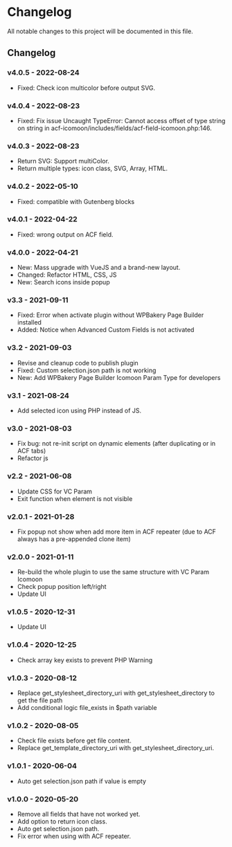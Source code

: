 # Changelog

All notable changes to this project will be documented in this file.

## Changelog

### v4.0.5 - 2022-08-24

- Fixed: Check icon multicolor before output SVG.

### v4.0.4 - 2022-08-23

- Fixed: Fix issue Uncaught TypeError: Cannot access offset of type string on string in
  acf-icomoon/includes/fields/acf-field-icomoon.php:146.

### v4.0.3 - 2022-08-23

- Return SVG: Support multiColor.
- Return multiple types: icon class, SVG, Array, HTML.

### v4.0.2 - 2022-05-10

- Fixed: compatible with Gutenberg blocks

### v4.0.1 - 2022-04-22

- Fixed: wrong output on ACF field.

### v4.0.0 - 2022-04-21

- New: Mass upgrade with VueJS and a brand-new layout.
- Changed: Refactor HTML, CSS, JS
- New: Search icons inside popup

### v3.3 - 2021-09-11

- Fixed: Error when activate plugin without WPBakery Page Builder installed
- Added: Notice when Advanced Custom Fields is not activated

### v3.2 - 2021-09-03

- Revise and cleanup code to publish plugin
- Fixed: Custom selection.json path is not working
- New: Add WPBakery Page Builder Icomoon Param Type for developers

### v3.1 - 2021-08-24

- Add selected icon using PHP instead of JS.

### v3.0 - 2021-08-03

- Fix bug: not re-init script on dynamic elements (after duplicating or in ACF tabs)
- Refactor js

### v2.2 - 2021-06-08

- Update CSS for VC Param
- Exit function when element is not visible

### v2.0.1 - 2021-01-28

- Fix popup not show when add more item in ACF repeater (due to ACF always has a pre-appended clone item)

### v2.0.0 - 2021-01-11

- Re-build the whole plugin to use the same structure with VC Param Icomoon
- Check popup position left/right
- Update UI

### v1.0.5 - 2020-12-31

- Update UI

### v1.0.4 - 2020-12-25

- Check array key exists to prevent PHP Warning

### v1.0.3 - 2020-08-12

- Replace get_stylesheet_directory_uri with get_stylesheet_directory to get the file path
- Add conditional logic file_exists in $path variable

### v1.0.2 - 2020-08-05

- Check file exists before get file content.
- Replace get_template_directory_uri with get_stylesheet_directory_uri.

### v1.0.1 - 2020-06-04

- Auto get selection.json path if value is empty

### v1.0.0 - 2020-05-20

- Remove all fields that have not worked yet.
- Add option to return icon class.
- Auto get selection.json path.
- Fix error when using with ACF repeater.